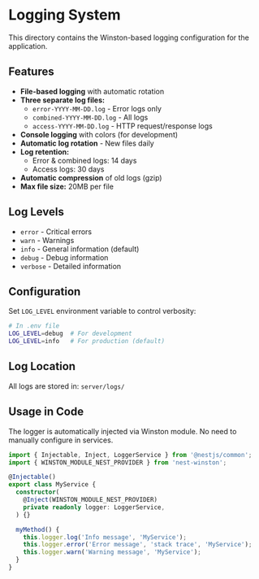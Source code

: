 # Logging System

This directory contains the Winston-based logging configuration for the application.

## Features

- **File-based logging** with automatic rotation
- **Three separate log files:**
  - `error-YYYY-MM-DD.log` - Error logs only
  - `combined-YYYY-MM-DD.log` - All logs
  - `access-YYYY-MM-DD.log` - HTTP request/response logs
- **Console logging** with colors (for development)
- **Automatic log rotation** - New files daily
- **Log retention:**
  - Error & combined logs: 14 days
  - Access logs: 30 days
- **Automatic compression** of old logs (gzip)
- **Max file size:** 20MB per file

## Log Levels

- `error` - Critical errors
- `warn` - Warnings
- `info` - General information (default)
- `debug` - Debug information
- `verbose` - Detailed information

## Configuration

Set `LOG_LEVEL` environment variable to control verbosity:

```bash
# In .env file
LOG_LEVEL=debug  # For development
LOG_LEVEL=info   # For production (default)
```

## Log Location

All logs are stored in: `server/logs/`


## Usage in Code

The logger is automatically injected via Winston module. No need to manually configure in services.

```typescript
import { Injectable, Inject, LoggerService } from '@nestjs/common';
import { WINSTON_MODULE_NEST_PROVIDER } from 'nest-winston';

@Injectable()
export class MyService {
  constructor(
    @Inject(WINSTON_MODULE_NEST_PROVIDER)
    private readonly logger: LoggerService,
  ) {}

  myMethod() {
    this.logger.log('Info message', 'MyService');
    this.logger.error('Error message', 'stack trace', 'MyService');
    this.logger.warn('Warning message', 'MyService');
  }
}
```

